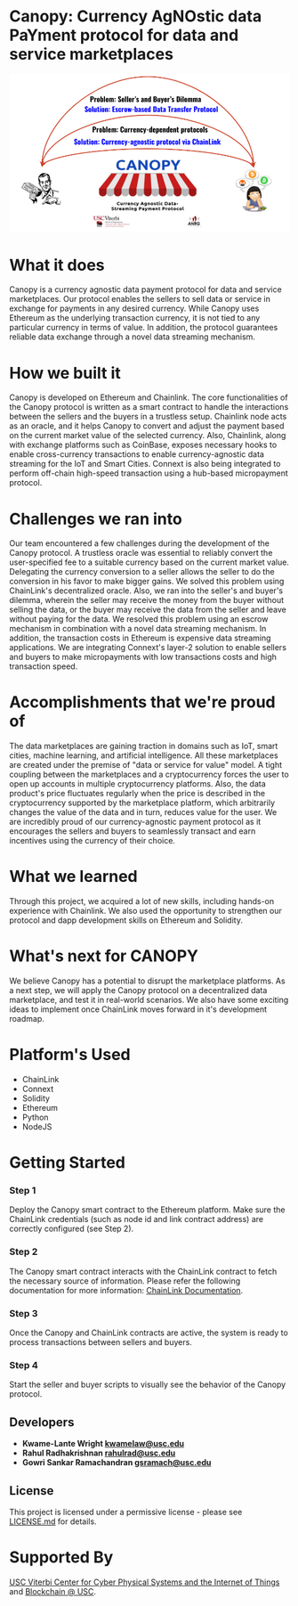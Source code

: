 # Canopy: Currency AgNOstic data PaYment protocol for data and service marketplaces

![Canopy](Canopy.png)

# What it does
Canopy is a currency agnostic data payment protocol for data and service marketplaces. Our protocol enables the sellers to sell data or service in exchange for payments in any desired currency. While Canopy uses Ethereum as the underlying transaction currency, it is not tied to any particular currency in terms of value. In addition, the protocol guarantees reliable data exchange through a novel data streaming mechanism.

# How we built it
Canopy is developed on Ethereum and Chainlink. The core functionalities of the Canopy protocol is written as a smart contract to handle the interactions between the sellers and the buyers in a trustless setup. Chainlink node acts as an oracle, and it helps Canopy to convert and adjust the payment based on the current market value of the selected currency. Also, Chainlink, along with exchange platforms such as CoinBase, exposes necessary hooks to enable cross-currency transactions to enable currency-agnostic data streaming for the IoT and Smart Cities. Connext is also being integrated to perform off-chain high-speed transaction using a hub-based micropayment protocol.

# Challenges we ran into
Our team encountered a few challenges during the development of the Canopy protocol. A trustless oracle was essential to reliably convert the user-specified fee to a suitable currency based on the current market value. Delegating the currency conversion to a seller allows the seller to do the conversion in his favor to make bigger gains. We solved this problem using ChainLink's decentralized oracle. Also, we ran into the seller's and buyer's dilemma, wherein the seller may receive the money from the buyer without selling the data, or the buyer may receive the data from the seller and leave without paying for the data. We resolved this problem using an escrow mechanism in combination with a novel data streaming mechanism. In addition, the transaction costs in Ethereum is expensive data streaming applications. We are integrating Connext's layer-2 solution to enable sellers and buyers to make micropayments with low transactions costs and high transaction speed.

# Accomplishments that we're proud of
The data marketplaces are gaining traction in domains such as IoT, smart cities, machine learning, and artificial intelligence. All these marketplaces are created under the premise of "data or service for value" model. A tight coupling between the marketplaces and a cryptocurrency forces the user to open up accounts in multiple cryptocurrency platforms. Also, the data product's price fluctuates regularly when the price is described in the cryptocurrency supported by the marketplace platform, which arbitrarily changes the value of the data and in turn, reduces value for the user. We are incredibly proud of our currency-agnostic payment protocol as it encourages the sellers and buyers to seamlessly transact and earn incentives using the currency of their choice.

# What we learned
Through this project, we acquired a lot of new skills, including hands-on experience with Chainlink. We also used the opportunity to strengthen our protocol and dapp development skills on Ethereum and Solidity.

# What's next for CANOPY
We believe Canopy has a potential to disrupt the marketplace platforms. As a next step, we will apply the Canopy protocol on a decentralized data marketplace, and test it in real-world scenarios. We also have some exciting ideas to implement once ChainLink moves forward in it's development roadmap.

# Platform's Used
* ChainLink
* Connext
* Solidity
* Ethereum
* Python
* NodeJS

# Getting Started
### Step 1 ###
Deploy the Canopy smart contract to the Ethereum platform. Make sure the ChainLink credentials (such as node id and link contract address) are correctly configured (see Step 2).

### Step 2 ###
The Canopy smart contract interacts with the ChainLink contract to fetch the necessary source of information. Please refer the following documentation for more information: [ChainLink Documentation](https://docs.chain.link/docs).

### Step 3 ###
Once the Canopy and ChainLink contracts are active, the system is ready to process transactions between sellers and buyers.

### Step 4 ###
Start the seller and buyer scripts to visually see the behavior of the Canopy protocol.

## Developers

* **Kwame-Lante Wright <kwamelaw@usc.edu>**
* **Rahul Radhakrishnan <rahulrad@usc.edu>**
* **Gowri Sankar Ramachandran <gsramach@usc.edu>**

## License

This project is licensed under a permissive license - please see [LICENSE.md](LICENSE.md) for details.

# Supported By
[USC Viterbi Center for Cyber Physical Systems and the Internet of Things](https://cci.usc.edu) and [Blockchain @ USC](https://blockchain.usc.edu).
